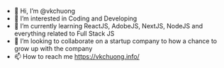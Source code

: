 - 👋 Hi, I’m @vkchuong
- 👀 I’m interested in Coding and Developing 
- 🌱 I’m currently learning ReactJS, AdobeJS, NextJS, NodeJS and everything related to Full Stack JS
- 💞️ I’m looking to collaborate on a startup company to how a chance to grow up with the company
- 📫 How to reach me https://vkchuong.info/

<!---
vkchuong/vkchuong is a ✨ special ✨ repository because its `README.md` (this file) appears on your GitHub profile.
You can click the Preview link to take a look at your changes.
--->
